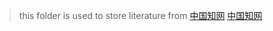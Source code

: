 > this folder is used to store literature from [中国知网](http://www.cnki.net/)
[中国知网](http://kreader.cnki.net/Kreader/CatalogViewPage.aspx?dbCode=cdmd&filename=1017059105.nh&tablename=CMFD201702&compose=&first=1&uid=)